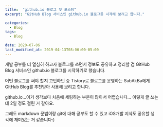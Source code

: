 ```yaml
---
title:  "github.io 블로그 첫 포스팅"
excerpt: "GitHub Blog 서비스인 github.io 블로그를 시작해 보려고 합니다."

categories:
  - Blog
tags:
  - Blog

date: 2020-07-06
last_modified_at: 2019-04-13T08:06:00-05:00
---
```


개발 공부를 더 열심히 하고자 블로그를 쓰면서 정보도 공유하고 정리할 겸 GitHub Blog 서비스인 github.io 블로그를 시작하기로 했습니다.

어떤 블로그를 써야 할지 고민하던 중 Tistory로 블로그를 운영하는 SubAkBa에게 GitHub Blog를 추천받아 사용해 보려고 합니다.

github.io...이거 생각보다 처음에 세팅하는 부분이 많아서 어렵습니다... 이렇게 글 쓰는데 2일 정도 걸린 거 같아요.

그래도 markdown 문법이랑 git에 대해 공부도 할 수 있고 iOS개발 지식도 공유할 생각에 재미있는 거 같습니다:)